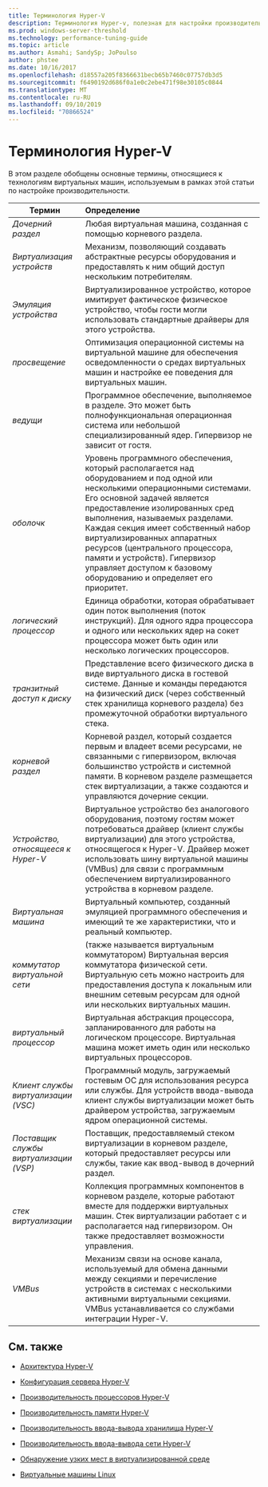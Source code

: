 ```yaml
---
title: Терминология Hyper-V
description: Терминология Hyper-v, полезная для настройки производительности Hyper-V
ms.prod: windows-server-threshold
ms.technology: performance-tuning-guide
ms.topic: article
ms.author: Asmahi; SandySp; JoPoulso
author: phstee
ms.date: 10/16/2017
ms.openlocfilehash: d18557a205f8366631becb65b7460c07757db3d5
ms.sourcegitcommit: f6490192d686f0a1e0c2ebe471f98e30105c0844
ms.translationtype: MT
ms.contentlocale: ru-RU
ms.lasthandoff: 09/10/2019
ms.locfileid: "70866524"
---
```

# <a name="hyper-v-terminology"></a>Терминология Hyper-V
В этом разделе обобщены основные термины, относящиеся к технологиям виртуальных машин, используемым в рамках этой статьи по настройке производительности.

| Термин        | Определение           |
| ------------- |:------------|
|*Дочерний раздел* | Любая виртуальная машина, созданная с помощью корневого раздела.|
|*Виртуализация устройств* | Механизм, позволяющий создавать абстрактные ресурсы оборудования и предоставлять к ним общий доступ нескольким потребителям.|
|*Эмуляция устройства*|Виртуализированное устройство, которое имитирует фактическое физическое устройство, чтобы гости могли использовать стандартные драйверы для этого устройства.|
|*просвещение*|Оптимизация операционной системы на виртуальной машине для обеспечения осведомленности о средах виртуальных машин и настройке ее поведения для виртуальных машин.|
|*ведущи*|Программное обеспечение, выполняемое в разделе. Это может быть полнофункциональная операционная система или небольшой специализированный ядер. Гипервизор не зависит от гостя.|
|*оболочк*|Уровень программного обеспечения, который располагается над оборудованием и под одной или несколькими операционными системами. Его основной задачей является предоставление изолированных сред выполнения, называемых разделами. Каждая секция имеет собственный набор виртуализированных аппаратных ресурсов (центрального процессора, памяти и устройств). Гипервизор управляет доступом к базовому оборудованию и определяет его приоритет.|
|*логический процессор*| Единица обработки, которая обрабатывает один поток выполнения (поток инструкций). Для одного ядра процессора и одного или нескольких ядер на сокет процессора может быть один или несколько логических процессоров.|
| *транзитный доступ к диску*|Представление всего физического диска в виде виртуального диска в гостевой системе. Данные и команды передаются на физический диск (через собственный стек хранилища корневого раздела) без промежуточной обработки виртуального стека.|
|*корневой раздел*|Корневой раздел, который создается первым и владеет всеми ресурсами, не связанными с гипервизором, включая большинство устройств и системной памяти. В корневом разделе размещается стек виртуализации, а также создаются и управляются дочерние секции.|
|*Устройство, относящееся к Hyper-V*|Виртуальное устройство без аналогового оборудования, поэтому гостям может потребоваться драйвер (клиент службы виртуализации) для этого устройства, относящегося к Hyper-V. Драйвер может использовать шину виртуальной машины (VMBus) для связи с программным обеспечением виртуализированного устройства в корневом разделе.|
|*Виртуальная машина*|Виртуальный компьютер, созданный эмуляцией программного обеспечения и имеющий те же характеристики, что и реальный компьютер.|
| *коммутатор виртуальной сети*|(также называется виртуальным коммутатором) Виртуальная версия коммутатора физической сети. Виртуальную сеть можно настроить для предоставления доступа к локальным или внешним сетевым ресурсам для одной или нескольких виртуальных машин.|
|*виртуальный процессор*|Виртуальная абстракция процессора, запланированного для работы на логическом процессоре. Виртуальная машина может иметь один или несколько виртуальных процессоров.|
|*Клиент службы виртуализации (VSC)*|Программный модуль, загружаемый гостевым ОС для использования ресурса или службы. Для устройств ввода-вывода клиент службы виртуализации может быть драйвером устройства, загружаемым ядром операционной системы.|
| *Поставщик службы виртуализации (VSP)*|  Поставщик, предоставляемый стеком виртуализации в корневом разделе, который предоставляет ресурсы или службы, такие как ввод-вывод в дочерний раздел.|
| *стек виртуализации*|Коллекция программных компонентов в корневом разделе, которые работают вместе для поддержки виртуальных машин. Стек виртуализации работает с и располагается над гипервизором. Он также предоставляет возможности управления.|
|*VMBus*|Механизм связи на основе канала, используемый для обмена данными между секциями и перечисление устройств в системах с несколькими активными виртуальными секциями. VMBus устанавливается со службами интеграции Hyper-V.|

## <a name="see-also"></a>См. также

-   [Архитектура Hyper-V](architecture.md)

-   [Конфигурация сервера Hyper-V](configuration.md)

-   [Производительность процессоров Hyper-V](processor-performance.md)

-   [Производительность памяти Hyper-V](memory-performance.md)

-   [Производительность ввода-вывода хранилища Hyper-V](storage-io-performance.md)

-   [Производительность ввода-вывода сети Hyper-V](network-io-performance.md)

-   [Обнаружение узких мест в виртуализированной среде](detecting-virtualized-environment-bottlenecks.md)

-   [Виртуальные машины Linux](linux-virtual-machine-considerations.md)
